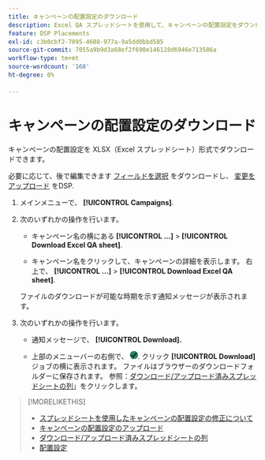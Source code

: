 ```yaml
---
title: キャンペーンの配置設定のダウンロード
description: Excel QA スプレッドシートを使用して、キャンペーンの配置設定をダウンロードする方法を説明します。
feature: DSP Placements
exl-id: c3b0cbf2-7095-4608-977a-9a5dd0bbd585
source-git-commit: 7055a9b9d3a68ef2f690e146128d6946e713586a
workflow-type: tm+mt
source-wordcount: '168'
ht-degree: 0%

---
```


# キャンペーンの配置設定のダウンロード

キャンペーンの配置設定を XLSX（Excel スプレッドシート）形式でダウンロードできます。

必要に応じて、後で編集できます [フィールドを選択](qa-sheet-columns.md) をダウンロードし、 [変更をアップロード](qa-sheet-upload.md) をDSP.

1. メインメニューで、 **[!UICONTROL Campaigns]**.

1. 次のいずれかの操作を行います。

   * キャンペーン名の横にある **[!UICONTROL ...]** > **[!UICONTROL Download Excel QA sheet]**.

   * キャンペーン名をクリックして、キャンペーンの詳細を表示します。 右上で、 **[!UICONTROL ...]** > **[!UICONTROL Download Excel QA sheet]**.

   ファイルのダウンロードが可能な時期を示す通知メッセージが表示されます。

1. 次のいずれかの操作を行います。

   * 通知メッセージで、 **[!UICONTROL Download].**

   * 上部のメニューバーの右側で、 ![ジョブ](/help/dsp/assets/downloads.png). クリック **[!UICONTROL Download]** ジョブの横に表示されます。
   ファイルはブラウザーのダウンロードフォルダーに保存されます。 参照：[ダウンロード/アップロード済みスプレッドシートの列](qa-sheet-columns.md)」をクリックします。

>[!MORELIKETHIS]
>
>* [スプレッドシートを使用したキャンペーンの配置設定の修正について](qa-about.md)
>* [キャンペーンの配置設定のアップロード](qa-sheet-upload.md)
>* [ダウンロード/アップロード済みスプレッドシートの列](qa-sheet-columns.md)
>* [配置設定](/help/dsp/campaign-management/placements/placement-settings.md)

